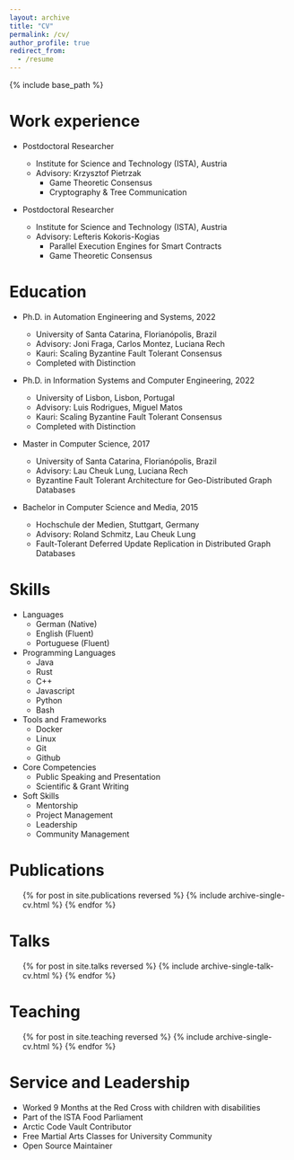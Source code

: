 ```yaml
---
layout: archive
title: "CV"
permalink: /cv/
author_profile: true
redirect_from:
  - /resume
---
```


{% include base_path %}

Work experience
======
* Postdoctoral Researcher
  * Institute for Science and Technology (ISTA), Austria
  * Advisory: Krzysztof Pietrzak
    * Game Theoretic Consensus
    * Cryptography & Tree Communication


* Postdoctoral Researcher
  * Institute for Science and Technology (ISTA), Austria
  * Advisory: Lefteris Kokoris-Kogias
    * Parallel Execution Engines for Smart Contracts
    * Game Theoretic Consensus

Education
======
* Ph.D. in Automation Engineering and Systems, 2022
  * University of Santa Catarina, Florianópolis, Brazil
  * Advisory: Joni Fraga, Carlos Montez, Luciana Rech
  * Kauri: Scaling Byzantine Fault Tolerant Consensus 
  * Completed with Distinction


* Ph.D. in Information Systems and Computer Engineering, 2022
  * University of Lisbon, Lisbon, Portugal
  * Advisory: Luis Rodrigues, Miguel Matos
  * Kauri: Scaling Byzantine Fault Tolerant Consensus
  * Completed with Distinction

* Master in Computer Science, 2017
  * University of Santa Catarina, Florianópolis, Brazil
  * Advisory: Lau Cheuk Lung, Luciana Rech
  * Byzantine Fault Tolerant Architecture for Geo-Distributed Graph Databases

* Bachelor in Computer Science and Media, 2015
  * Hochschule der Medien, Stuttgart, Germany
  * Advisory: Roland Schmitz, Lau Cheuk Lung
  * Fault-Tolerant Deferred Update Replication in Distributed Graph Databases

Skills
======
* Languages
  * German (Native)
  * English (Fluent)
  * Portuguese (Fluent)
* Programming Languages
  * Java
  * Rust
  * C++
  * Javascript
  * Python
  * Bash
* Tools and Frameworks
  * Docker
  * Linux
  * Git
  * Github
* Core Competencies
  * Public Speaking and Presentation
  * Scientific & Grant Writing
* Soft Skills
  * Mentorship
  * Project Management
  * Leadership
  * Community Management

Publications
======
  <ul>{% for post in site.publications reversed %}
    {% include archive-single-cv.html %}
  {% endfor %}</ul>
  
Talks
======
  <ul>{% for post in site.talks reversed %}
    {% include archive-single-talk-cv.html  %}
  {% endfor %}</ul>
  
Teaching
======
  <ul>{% for post in site.teaching reversed %}
    {% include archive-single-cv.html %}
  {% endfor %}</ul>
  
Service and Leadership
======
* Worked 9 Months at the Red Cross with children with disabilities
* Part of the ISTA Food Parliament
* Arctic Code Vault Contributor
* Free Martial Arts Classes for University Community
* Open Source Maintainer
